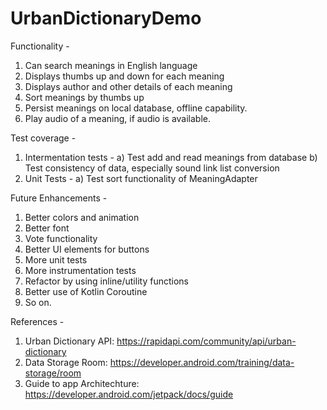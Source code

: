 # UrbanDictionaryDemo
Functionality -

1. Can search meanings in English language
2. Displays thumbs up and down for each meaning
3. Displays author and other details of each meaning
4. Sort meanings by thumbs up 
5. Persist meanings on local database, offline capability.
6. Play audio of a meaning, if audio is available.

Test coverage -

1. Intermentation tests - a) Test add and read meanings from database b) Test consistency of data, especially sound link list conversion
2. Unit Tests - a) Test sort functionality of MeaningAdapter

Future Enhancements -

1. Better colors and animation
2. Better font
3. Vote functionality
4. Better UI elements for buttons
5. More unit tests
6. More instrumentation tests
7. Refactor by using inline/utility functions
8. Better use of Kotlin Coroutine
9. So on.

References -

1. Urban Dictionary API: https://rapidapi.com/community/api/urban-dictionary
2. Data Storage Room: https://developer.android.com/training/data-storage/room
3. Guide to app Architechture: https://developer.android.com/jetpack/docs/guide
